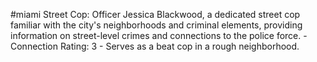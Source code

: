 #miami 
Street Cop: Officer Jessica Blackwood, a dedicated street cop familiar with the city's neighborhoods and criminal elements, providing information on street-level crimes and connections to the police force. - Connection Rating: 3 - Serves as a beat cop in a rough neighborhood.